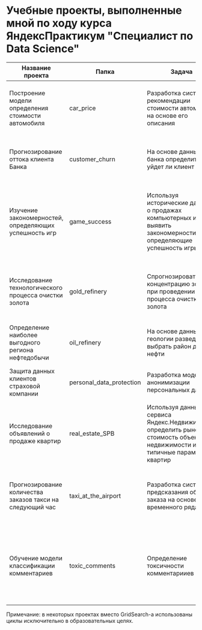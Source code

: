 # Учебные проекты, выполненные мной по ходу курса ЯндексПрактикум "Специалист по Data Science"
|Название проекта|Папка|Задача|Ключевые слова|
|-|-|-|-|
|Построение модели определения стоимости автомобиля|car_price|Разработка системы рекомендации стоимости автомобиля на основе его описания|*Python, Pandas, ligtGBM*, градиентный бустинг, регрессия, интернет-сервисы|
|Прогнозирование оттока клиента Банка|customer_churn|На основе данных из банка определить, уйдет ли клиент|*Python, Pandas, Scikit-learn, Matplotlib*, классификация, банковская сфера|
|Изучение закономерностей, определяющих успешность игр|game_success|Используя исторические данные о продажах компьютерных игр, выявить закономерности, определяющие успешность игры |*Python, Pandas, NumPy, SciPy,* предобработка данных, обработка данных, *hist, boxplot*, статистический тест, критерий Стьюдента|
|Исследование технологического процесса очистки золота|gold_refinery|Спрогнозировать концентрацию золота при проведении процесса очистки золота|*Python, Pandas, NumPy, Scikit-learn, Matplotlib*, анализ данных, регрессия, кастомные метрики, промышленность|
|Определение наиболее выгодного региона нефтедобычи|oil_refinery|На основе данных геологии разведки выбрать район добычи нефти|*Python, Pandas, Scikit-learn, BootStrap*, регрессия, оценка рисков|
|Защита данных клиентов страховой компании|personal_data_protection|Разработка модели анонимизации персональных данных|*Python, Pandas, Scikit-learn, NumPy,* линейная алгебра, регрессия|
|Исследование объявлений о продаже квартир|real_estate_SPB|Используя данные сервиса Яндекс.Недвижимость, определить рыночную стоимость объектов недвижимости и типичные параметры квартир|*Python, Pandas, boxplot, scatterplot*, предобработка данных, категоризация, визуализация данных|
|Прогнозирование количества заказов такси на следующий час|taxi_at_the_airport|Разработка системы предсказания объема заказа на основе временного ряда|*Python, Pandas, Scikit-learn, statsmodels, CatBoost*, временные ряды, регрессия, конструирование признаков|
|Обучение модели классификации комментариев|toxic_comments|Определение токсичности комментарииев|*Python, Pandas, tf-idf, nlp,* облако слов, лемматизация, обработка естественного языка, стохастический градиентный спуск|

Примечание: в некоторых проектах вместо GridSearch-а использованы циклы исключительно в образовательных целях.
